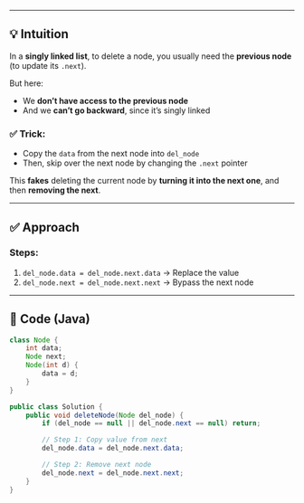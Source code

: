 
---

## 💡 Intuition

In a **singly linked list**, to delete a node, you usually need the **previous node** (to update its `.next`).

But here:

- We **don’t have access to the previous node**
- And we **can’t go backward**, since it’s singly linked

### ✅ Trick:
- Copy the `data` from the next node into `del_node`
- Then, skip over the next node by changing the `.next` pointer

This **fakes** deleting the current node by **turning it into the next one**, and then **removing the next**.

---

## ✅ Approach

### Steps:

1. `del_node.data = del_node.next.data`
   → Replace the value
2. `del_node.next = del_node.next.next`
   → Bypass the next node

---

## 🧱 Code (Java)

```java
class Node {
    int data;
    Node next;
    Node(int d) {
        data = d;
    }
}

public class Solution {
    public void deleteNode(Node del_node) {
        if (del_node == null || del_node.next == null) return;

        // Step 1: Copy value from next
        del_node.data = del_node.next.data;

        // Step 2: Remove next node
        del_node.next = del_node.next.next;
    }
}
